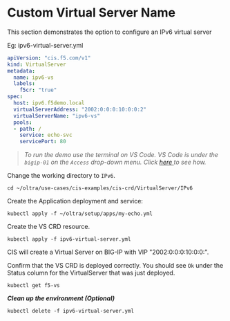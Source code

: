 # Custom Virtual Server Name

This section demonstrates the option to configure an IPv6 virtual server 

Eg: ipv6-virtual-server.yml
```yml
apiVersion: "cis.f5.com/v1"
kind: VirtualServer
metadata:
  name: ipv6-vs
  labels:
    f5cr: "true"
spec:
  host: ipv6.f5demo.local
  virtualServerAddress: "2002:0:0:0:10:0:0:2"
  virtualServerName: "ipv6-vs"
  pools:
  - path: /
    service: echo-svc
    servicePort: 80
```

> *To run the demo use the terminal on VS Code. VS Code is under the `bigip-01` on the `Access` drop-down menu. Click <a href="https://raw.githubusercontent.com/F5EMEA/oltra/main/vscode.png"> here </a> to see how.*

Change the working directory to `IPv6`.
```
cd ~/oltra/use-cases/cis-examples/cis-crd/VirtualServer/IPv6
```

Create the Application deployment and service: 
```
kubectl apply -f ~/oltra/setup/apps/my-echo.yml
```

Create the VS CRD resource. 
```
kubectl apply -f ipv6-virtual-server.yml
```
CIS will create a Virtual Server on BIG-IP with VIP "2002:0:0:0:10:0:0:".   


Confirm that the VS CRD is deployed correctly. You should see `Ok` under the Status column for the VirtualServer that was just deployed.
```
kubectl get f5-vs 
```


***Clean up the environment (Optional)***
```
kubectl delete -f ipv6-virtual-server.yml
```
